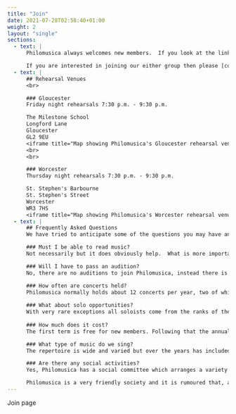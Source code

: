 ```yaml
---
title: "Join"
date: 2021-07-28T02:58:40+01:00
weight: 2
layout: "single"
sections:
  - text: |
      Philomusica always welcomes new members.  If you look at the links on the left you can see when and where we rehearse and also some guidance about what we look for and what you can expect from us.

      If you are interested in joining our either group then please [contact us](/contact.html)
  - text: |
      ## Rehearsal Venues
      <br>

      ### Gloucester
      Friday night rehearsals 7:30 p.m. - 9:30 p.m.

      The Milestone School
      Longford Lane
      Gloucester
      GL2 9EU
      <iframe title="Map showing Philomusica's Gloucester rehearsal venue: Milestone School, Gloucester" src="https://www.google.com/maps/embed?pb=!1m18!1m12!1m3!1d8353.341700514155!2d-2.2309506797371697!3d51.873333539742376!2m3!1f0!2f0!3f0!3m2!1i1024!2i768!4f13.1!3m3!1m2!1s0x487104317fecf539%3A0xebe15e40b6cc97f0!2sMilestone%20School!5e0!3m2!1sen!2suk!4v1634059815058!5m2!1sen!2suk" style="width:100%;height:450px;border:0;" allowfullscreen="" loading="lazy"></iframe>
      <br>
      <br>

      ### Worcester
      Thursday night rehearsals 7:30 p.m. - 9:30 p.m.

      St. Stephen's Barbourne
      St. Stephen's Street
      Worcester
      WR3 7HS
      <iframe title="Map showing Philomusica's Worcester rehearsal venue: St. Stephen's Barbourne" src="https://www.google.com/maps/embed?pb=!1m18!1m12!1m3!1d24820.426381791218!2d-2.2314405932986427!3d52.20827533519884!2m3!1f0!2f0!3f0!3m2!1i1024!2i768!4f13.1!3m3!1m2!1s0x4870f0fcd4ad640d%3A0xd357d6c79cd4b72b!2sThe%20Parish%20Church%20of%20Barbourne%20Saint%20Stephen!5e0!3m2!1sen!2suk!4v1634059028886!5m2!1sen!2suk" style="width:100%;height:450px;border:0;" allowfullscreen="" loading="lazy"></iframe>
  - text: |
      ## Frequently Asked Questions
      We have tried to anticipate some of the questions you may have and provide the answers.  If you have other questions please don’t hesitate to contact us.

      ### Must I be able to read music?
      Not necessarily but it does obviously help.  What is more important is that you are able to follow simple instructions and that you have “an ear” for music i.e. you can hear a tune and reproduce it.

      ### Will I have to pass an audition?
      No, there are no auditions to join Philomusica, instead there is a trial period in which we decide about you and you decide about us. During that period you will be asked to sing a short piece of your choice to our Conductor in private but only if she needs to assess the range of your voice.

      ### How often are concerts held?
      Philomusica normally holds about 12 concerts per year, two of which are performed with our own orchestra.  The orchestral concerts are held in larger venues such as Tewkesbury Abbey, Pershore Abbey, Gloucester Cathedral and Cheltenham Town Hall.  Other concerts are held in a variety of venues throughout Gloucestershire and Worcestershire.
       
      ### What about solo opportunities?
      With very rare exceptions all soloists come from the ranks of the chorus.  This means that Philomusica members have the opportunity to take the solo roles in the greatest oratorios ever written.
       
      ### How much does it cost?
      The first term is free for new members. Following that the annual subscription is set at the Annual General Meeting, currently it is £100 (£95 concession) per annum and it may be paid in a variety of staged payments if required.  Some music is provided by Philomusica but in most cases members purchase their own music.

      ### What type of music do we sing?
      The repertoire is wide and varied but over the years has included most of the great choral masterpieces, with English music being a particular strength.  However we are not restricted to the standard oratorios, performing everything from Bach to Lloyd Webber.  We have also commissioned our own works and regularly perform works by our own members.

      ### Are there any social activities?
      Yes, Philomusica has a social committee which arranges a variety of activities for members to attend.  Such events have included line dancing, quiz evenings, an evening’s entertainment with Indian food and buffet suppers.  Philomusica has also organised and run a number of concert trips abroad even to the USA. 

      Philomusica is a very friendly society and it is rumoured that, after concerts, some members may even visit a local hostelry. 
---
```


Join page
